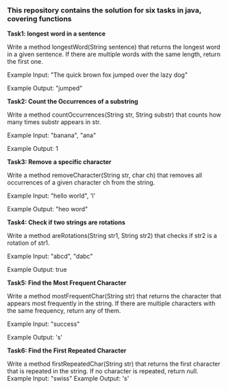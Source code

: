 ### This repository contains the solution for six tasks in java, covering functions

**Task1: longest word in a sentence**

Write a method longestWord(String sentence) that returns the longest word in a given sentence. If there are multiple words with the same length, return the first one.

Example Input: "The quick brown fox jumped over the lazy dog"

Example Output: "jumped"

**Task2: Count the Occurrences of a substring**

Write a method countOccurrences(String str, String substr) that counts how many times substr appears in str.

Example Input: "banana", "ana"

Example Output: 1

**Task3: Remove a specific character**

Write a method removeCharacter(String str, char ch) that removes all occurrences of a given character ch from the string.

Example Input: "hello world", 'l'

Example Output: "heo word"

**Task4: Check if two strings are rotations**

Write a method areRotations(String str1, String str2) that checks if str2 is a rotation of str1.

Example Input: "abcd", "dabc"

Example Output: true

**Task5: Find the Most Frequent Character**

Write a method mostFrequentChar(String str) that returns the character that appears most frequently in the string. If there are multiple characters with the same frequency, return any of them.

Example Input: "success"

Example Output: 's'

**Task6: Find the First Repeated Character**

Write a method firstRepeatedChar(String str) that returns the first character that is repeated in the string. If no character is repeated, return null.
Example Input: "swiss"
Example Output: 's'

